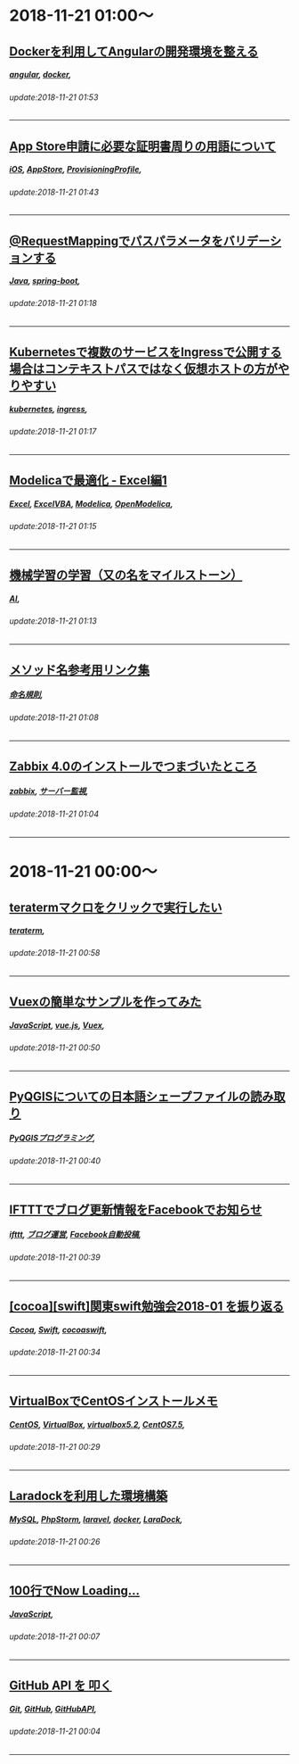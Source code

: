# 2018-11-21 01:00～
## [Dockerを利用してAngularの開発環境を整える](https://qiita.com/shigezo/items/e098b38916be016ca0f7)
##### [angular](https://qiita.com/tags/angular), [docker](https://qiita.com/tags/docker), 
###### update:2018-11-21 01:53
---
## [App Store申請に必要な証明書周りの用語について](https://qiita.com/yogita109/items/1894436ae48a89f54188)
##### [iOS](https://qiita.com/tags/iOS), [AppStore](https://qiita.com/tags/AppStore), [ProvisioningProfile](https://qiita.com/tags/ProvisioningProfile), 
###### update:2018-11-21 01:43
---
## [@RequestMappingでパスパラメータをバリデーションする](https://qiita.com/wxyds/items/ef42151c354a59c67759)
##### [Java](https://qiita.com/tags/Java), [spring-boot](https://qiita.com/tags/spring-boot), 
###### update:2018-11-21 01:18
---
## [Kubernetesで複数のサービスをIngressで公開する場合はコンテキストパスではなく仮想ホストの方がやりやすい](https://qiita.com/teruq/items/8b4eb29aaa025b22c498)
##### [kubernetes](https://qiita.com/tags/kubernetes), [ingress](https://qiita.com/tags/ingress), 
###### update:2018-11-21 01:17
---
## [Modelicaで最適化 - Excel編1](https://qiita.com/UedaShigenori/items/01c01f865e728e63baf9)
##### [Excel](https://qiita.com/tags/Excel), [ExcelVBA](https://qiita.com/tags/ExcelVBA), [Modelica](https://qiita.com/tags/Modelica), [OpenModelica](https://qiita.com/tags/OpenModelica), 
###### update:2018-11-21 01:15
---
## [機械学習の学習（又の名をマイルストーン）](https://qiita.com/aion0721/items/40c2a35006d55693c14b)
##### [AI](https://qiita.com/tags/AI), 
###### update:2018-11-21 01:13
---
## [メソッド名参考用リンク集](https://qiita.com/zorinium/items/d095c145a9821020193f)
##### [命名規則](https://qiita.com/tags/命名規則), 
###### update:2018-11-21 01:08
---
## [Zabbix 4.0のインストールでつまづいたところ](https://qiita.com/Hisashi9/items/03942672dd413f25f49b)
##### [zabbix](https://qiita.com/tags/zabbix), [サーバー監視](https://qiita.com/tags/サーバー監視), 
###### update:2018-11-21 01:04
---




# 2018-11-21 00:00～
## [teratermマクロをクリックで実行したい](https://qiita.com/zorinium/items/dbe6c76b57b1906408b3)
##### [teraterm](https://qiita.com/tags/teraterm), 
###### update:2018-11-21 00:58
---
## [Vuexの簡単なサンプルを作ってみた](https://qiita.com/d-dai/items/7df318b9369be3d58a58)
##### [JavaScript](https://qiita.com/tags/JavaScript), [vue.js](https://qiita.com/tags/vue.js), [Vuex](https://qiita.com/tags/Vuex), 
###### update:2018-11-21 00:50
---
## [PyQGISについての日本語シェープファイルの読み取り](https://qiita.com/tongji1984/items/931f5d4d9754d9596061)
##### [PyQGISプログラミング](https://qiita.com/tags/PyQGISプログラミング), 
###### update:2018-11-21 00:40
---
## [IFTTTでブログ更新情報をFacebookでお知らせ](https://qiita.com/ohuchi/items/c865c328f7d9c1dad00a)
##### [ifttt](https://qiita.com/tags/ifttt), [ブログ運営](https://qiita.com/tags/ブログ運営), [Facebook自動投稿](https://qiita.com/tags/Facebook自動投稿), 
###### update:2018-11-21 00:39
---
## [[cocoa][swift]関東swift勉強会2018-01 を振り返る](https://qiita.com/m_yukio/items/42313579bcb4431c3dac)
##### [Cocoa](https://qiita.com/tags/Cocoa), [Swift](https://qiita.com/tags/Swift), [cocoaswift](https://qiita.com/tags/cocoaswift), 
###### update:2018-11-21 00:34
---
## [VirtualBoxでCentOSインストールメモ](https://qiita.com/omaenimutyuu/items/3cda35536d511844ef71)
##### [CentOS](https://qiita.com/tags/CentOS), [VirtualBox](https://qiita.com/tags/VirtualBox), [virtualbox5.2](https://qiita.com/tags/virtualbox5.2), [CentOS7.5](https://qiita.com/tags/CentOS7.5), 
###### update:2018-11-21 00:29
---
## [Laradockを利用した環境構築](https://qiita.com/junpeko5/items/4d73a37782abaa75737e)
##### [MySQL](https://qiita.com/tags/MySQL), [PhpStorm](https://qiita.com/tags/PhpStorm), [laravel](https://qiita.com/tags/laravel), [docker](https://qiita.com/tags/docker), [LaraDock](https://qiita.com/tags/LaraDock), 
###### update:2018-11-21 00:26
---
## [100行でNow Loading...](https://qiita.com/hibi221b/items/05119a10e35ca0b46dab)
##### [JavaScript](https://qiita.com/tags/JavaScript), 
###### update:2018-11-21 00:07
---
## [GitHub API を 叩く](https://qiita.com/loftkun/items/94d4ead8b1dfbc669ffb)
##### [Git](https://qiita.com/tags/Git), [GitHub](https://qiita.com/tags/GitHub), [GitHubAPI](https://qiita.com/tags/GitHubAPI), 
###### update:2018-11-21 00:04
---






